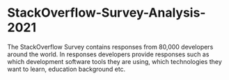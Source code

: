 # StackOverflow-Survey-Analysis-2021

The StackOverflow Survey contains responses from 80,000 developers around the world. In responses developers provide responses such as which development software tools they are using, which technologies they want to learn, education background etc.



